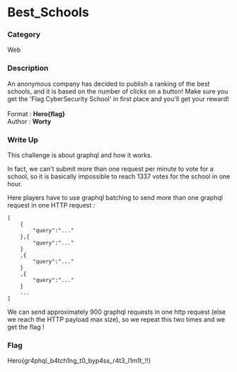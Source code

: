 # Best_Schools

### Category

Web

### Description

An anonymous company has decided to publish a ranking of the best schools, and it is based on the number of clicks on a button! Make sure you get the 'Flag CyberSecurity School' in first place and you'll get your reward!
<br><br>
Format : **Hero{flag}**<br>
Author : **Worty**

### Write Up

This challenge is about graphql and how it works.

In fact, we can't submit more than one request per minute to vote for a school, so it is basically impossible to reach 1337 votes for the school in one hour.

Here players have to use graphql batching to send more than one graphql request in one HTTP request :

```
[
    {
        "query":"..."
    },{
        "query":"..."
    }
    ,{
        "query":"..."
    }
    ,{
        "query":"..."
    }
    ...
]
```

We can send approximately 900 graphql requests in one http request (else we reach the HTTP payload max size), so we repeat this two times and we get the flag !

### Flag

Hero{gr4phql_b4tch1ng_t0_byp4ss_r4t3_l1m1t_!!}